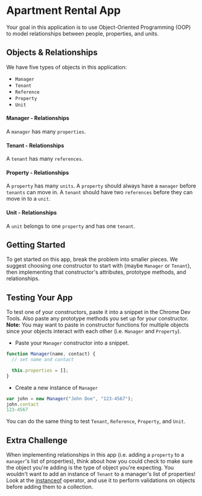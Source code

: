 # Apartment Rental App

Your goal in this application is to use Object-Oriented Programming (OOP) to model relationships between people, properties, and units.

## Objects & Relationships

We have five types of objects in this application:

* `Manager`
* `Tenant`
* `Reference`
* `Property`
* `Unit`

#### Manager - Relationships

A `manager` has many `properties`.

#### Tenant - Relationships

A `tenant` has many `references`.

#### Property - Relationships

A `property` has many `units`. A `property` should always have a `manager` before `tenants` can move in. A `tenant` should have two `references` before they can move in to a `unit`.

#### Unit - Relationships

A `unit` belongs to one `property` and has one `tenant`.

## Getting Started

To get started on this app, break the problem into smaller pieces. We suggest choosing one constructor to start with (maybe `Manager` or `Tenant`), then implementing that constructor's attributes, prototype methods, and relationships.

## Testing Your App

To test one of your constructors, paste it into a snippet in the Chrome Dev Tools. Also paste any prototype methods you set up for your constructor. **Note:** You may want to paste in constructor functions for multiple objects since your objects interact with each other (i.e. `Manager` and `Property`).

* Paste your `Manager` constructor into a snippet.

```js
function Manager(name, contact) {
  // set name and contact

  this.properties = [];
}
```

* Create a new instance of `Manager`

```js
var john = new Manager("John Doe", "123-4567");
john.contact
123-4567
```

You can do the same thing to test `Tenant`, `Reference`, `Property`, and `Unit`.

## Extra Challenge

When implementing relationships in this app (i.e. adding a `property` to a `manager`'s list of properties), think about how you could check to make sure the object you're adding is the type of object you're expecting. You wouldn't want to add an instance of `Tenant` to a manager's list of properties! Look at the <a href="https://developer.mozilla.org/en-US/docs/Web/JavaScript/Reference/Operators/instanceof" target="_blank">instanceof</a> operator, and use it to perform validations on objects before adding them to a collection.

